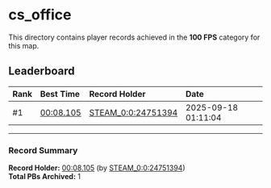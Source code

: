 # cs_office

This directory contains player records achieved in the **100 FPS** category for this map.

## Leaderboard

| Rank | Best Time | Record Holder | Date                |
| :--- | :-------- | :------------ | :------------------ |
| #1   | [00:08.105](./00008105_STEAM_0_0_24751394_20250918-011104.zip) | [STEAM_0:0:24751394](https://speedrun16.com/profile/STEAM_0:0:24751394)   | 2025-09-18 01:11:04 |

---

### Record Summary
**Record Holder:** [00:08.105](./00008105_STEAM_0_0_24751394_20250918-011104.zip) (by [STEAM_0:0:24751394](https://speedrun16.com/profile/STEAM_0:0:24751394))  
**Total PBs Archived:** 1